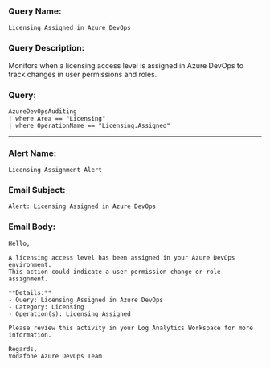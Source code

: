 ### Query Name:  
`Licensing Assigned in Azure DevOps`

### Query Description:  
Monitors when a licensing access level is assigned in Azure DevOps to track changes in user permissions and roles.

### Query:  
```kql
AzureDevOpsAuditing
| where Area == "Licensing"
| where OperationName == "Licensing.Assigned"
```

---

### Alert Name:  
`Licensing Assignment Alert`

### Email Subject:  
`Alert: Licensing Assigned in Azure DevOps`

### Email Body:  
```
Hello,

A licensing access level has been assigned in your Azure DevOps environment.  
This action could indicate a user permission change or role assignment.

**Details:**  
- Query: Licensing Assigned in Azure DevOps  
- Category: Licensing  
- Operation(s): Licensing Assigned

Please review this activity in your Log Analytics Workspace for more information.

Regards,  
Vodafone Azure DevOps Team
```
